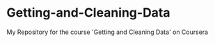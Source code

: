 Getting-and-Cleaning-Data
=========================

My Repository for the course 'Getting and Cleaning Data' on Coursera
